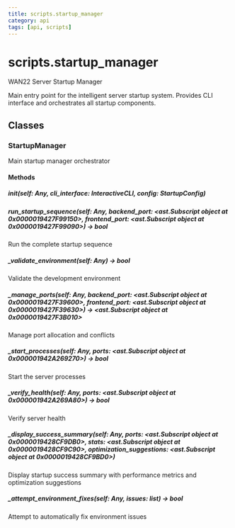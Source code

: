 ```yaml
---
title: scripts.startup_manager
category: api
tags: [api, scripts]
---
```


# scripts.startup_manager

WAN22 Server Startup Manager

Main entry point for the intelligent server startup system.
Provides CLI interface and orchestrates all startup components.

## Classes

### StartupManager

Main startup manager orchestrator

#### Methods

##### __init__(self: Any, cli_interface: InteractiveCLI, config: StartupConfig)



##### run_startup_sequence(self: Any, backend_port: <ast.Subscript object at 0x0000019427F99150>, frontend_port: <ast.Subscript object at 0x0000019427F99090>) -> bool

Run the complete startup sequence

##### _validate_environment(self: Any) -> bool

Validate the development environment

##### _manage_ports(self: Any, backend_port: <ast.Subscript object at 0x0000019427F39600>, frontend_port: <ast.Subscript object at 0x0000019427F39630>) -> <ast.Subscript object at 0x0000019427F3B010>

Manage port allocation and conflicts

##### _start_processes(self: Any, ports: <ast.Subscript object at 0x000001942A269270>) -> bool

Start the server processes

##### _verify_health(self: Any, ports: <ast.Subscript object at 0x000001942A269A80>) -> bool

Verify server health

##### _display_success_summary(self: Any, ports: <ast.Subscript object at 0x0000019428CF9DB0>, stats: <ast.Subscript object at 0x0000019428CF9C90>, optimization_suggestions: <ast.Subscript object at 0x0000019428CF9BD0>)

Display startup success summary with performance metrics and optimization suggestions

##### _attempt_environment_fixes(self: Any, issues: list) -> bool

Attempt to automatically fix environment issues

